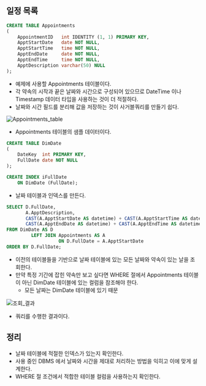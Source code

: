 ## 일정 목록
```sql
CREATE TABLE Appointments
(
    AppointmentID   int IDENTITY (1, 1) PRIMARY KEY,
    ApptStartDate   date NOT NULL,
    ApptStartTime   time NOT NULL,
    ApptEndDate     date NOT NULL,
    ApptEndTime     time NOT NULL,
    ApptDescription varchar(50) NULL
);
```
- 예제에 사용할 Appointments 테이블이다.
- 각 약속의 시작과 끝은 날짜와 시간으로 구성되어 있으므로 DateTime 이나 Timestamp 데이터 타입을 사용하는 것이 더 적절하다.
- 날짜와 시간 필드를 분리해 값을 저장하는 것이 사거블쿼리를 만들기 쉽다.

![Appointments_table](https://github.com/Evil-Goblin/BookStudy/assets/74400861/ea2f08c1-7206-4b1f-97e0-7af188ed81e3)
- Appointments 테이블의 샘플 데이터이다.

```sql
CREATE TABLE DimDate
(
    DateKey  int PRIMARY KEY,
    FullDate date NOT NULL
);

CREATE INDEX iFullDate
    ON DimDate (FullDate);
```
- 날짜 테이블과 인덱스를 만든다.

```sql
SELECT D.FullDate,
       A.ApptDescription,
       CAST(A.ApptStartDate AS datetime) + CAST(A.ApptStartTime AS datetime) AS ApptStart,
       CAST(A.ApptEndDate AS datetime) + CAST(A.ApptEndTime AS datetime)     AS ApptEnd
FROM DimDate AS D
         LEFT JOIN Appointments AS A
                   ON D.FullDate = A.ApptStartDate
ORDER BY D.FullDate;
```
- 이전의 테이블들을 기반으로 날짜 테이블에 있는 모든 날짜와 약속이 있는 날을 조회한다.
- 만약 특정 기간에 잡힌 약속만 보고 싶다면 WHERE 절에서 Appointments 테이블이 아닌 DimDate 테이블에 있는 컬럼을 참조해야 한다.
  - 모든 날짜는 DimDate 테이블에 있기 때문

![조회_결과](https://github.com/Evil-Goblin/BookStudy/assets/74400861/95a1e7af-c4a6-4e11-8551-233982cdddf9)
- 쿼리를 수행한 결과이다.

## 정리
- 날짜 테이블에 적절한 인덱스가 있는지 확인한다.
- 사용 중인 DBMS 에서 날짜와 시간을 제대로 처리하는 방법을 익히고 이에 맞게 설계한다.
- WHERE 절 조건에서 적합한 테이블 컬럼을 사용하는지 확인한다.
